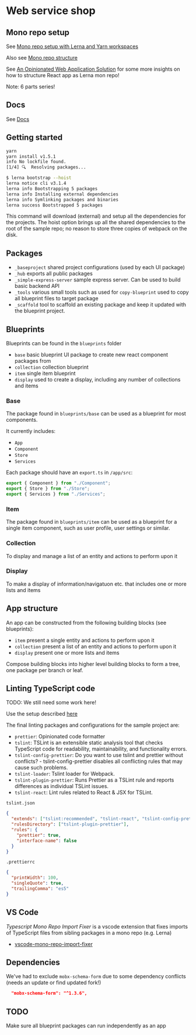 # Web service shop

## Mono repo setup

See [Mono repo setup with Lerna and Yarn workspaces](https://medium.com/trabe/monorepo-setup-with-lerna-and-yarn-workspaces-5d747d7c0e91)

Also see [Mono repo structure](./docs/Monorepo.md)

See [An Opinionated Web Application Solution](https://codeburst.io/an-opinionated-web-application-solution-part-6-19eaa06f33e5) for some more insights on how to structure React app as Lerna mon repo!

Note: 6 parts series!

## Docs

See [Docs](./docs/)

## Getting started

```bash
yarn
yarn install v1.5.1
info No lockfile found.
[1/4] 🔍  Resolving packages...
```

```bash
$ lerna bootstrap --hoist
lerna notice cli v3.1.4
lerna info Bootstrapping 5 packages
lerna info Installing external dependencies
lerna info Symlinking packages and binaries
lerna success Bootstrapped 5 packages
```

This command will download (external) and setup all the dependencies for the projects. The hoist option brings up all the shared dependencies to the root of the sample repo; no reason to store three copies of webpack on the disk.

## Packages

- `_baseproject` shared project configurations (used by each UI package)
- `_hub` exports all public packages
- `_simple-express-server` sample express server. Can be used to build basic backend API
- `_tools` various small tools such as used for `copy-blueprint` used to copy all blueprint files to target package
- `_scaffold` tool to scaffold an existing package and keep it updated with the blueprint project.

## Blueprints

Blueprints can be found in the `blueprints` folder

- `base` basic blueprint UI package to create new react component packages from
- `collection` collection blueprint
- `item` single item blueprint
- `display` used to create a display, including any number of collections and items

### Base

The package found in `blueprints/base` can be used as a blueprint for most components.

It currently includes:

- `App`
- `Component`
- `Store`
- `Services`

Each package should have an `export.ts` in `/app/src`:

```ts
export { Component } from "./Component";
export { Store } from "./Store";
export { Services } from "./Services";
```

### Item

The package found in `blueprints/item` can be used as a blueprint for a single item component, such as user profile, user settings or similar.

### Collection

To display and manage a list of an entity and actions to perform upon it

### Display

To make a display of information/navigatuon etc. that includes one or more lists and items

## App structure

An app can be constructed from the following building blocks (see blueprints):

- `item` present a single entity and actions to perform upon it
- `collection` present a list of an entity and actions to perform upon it
- `display` present one or more lists and items

Compose building blocks into higher level building blocks to form a tree, one package per branch or leaf.

## Linting TypeScript code

TODO: We still need some work here!

Use the setup described [here](https://codeburst.io/an-opinionated-web-application-solution-part-5-40e95f6802d6)

The final linting packages and configurations for the sample project are:

- `prettier`: Opinionated code formatter
- `tslint`: TSLint is an extensible static analysis tool that checks TypeScript code for readability, maintainability, and functionality errors.
- `tslint-config-prettier`: Do you want to use tslint and prettier without conflicts? - tslint-config-prettier disables all conflicting rules that may cause such problems.
- `tslint-loader`: Tslint loader for Webpack.
- `tslint-plugin-prettier`: Runs Prettier as a TSLint rule and reports differences as individual TSLint issues.
- `tslint-react`: Lint rules related to React & JSX for TSLint.

`tslint.json`

```json
{
  "extends": ["tslint:recommended", "tslint-react", "tslint-config-prettier"],
  "rulesDirectory": ["tslint-plugin-prettier"],
  "rules": {
    "prettier": true,
    "interface-name": false
  }
}
```

`.prettierrc`

```json
{
  "printWidth": 100,
  "singleQuote": true,
  "trailingComma": "es5"
}
```

## VS Code

_Typescript Mono Repo Import Fixer_ is a vscode extension that fixes imports of TypeScript files from sibling packages in a mono repo (e.g. Lerna)

- [vscode-mono-repo-import-fixer](https://marketplace.visualstudio.com/items?itemName=q.typescript-mono-repo-import-helper)

## Dependencies

We've had to exclude `mobx-schema-form` due to some dependency conflicts (needs an update or find updated fork!)

```json
  "mobx-schema-form": "^1.3.6",
```

## TODO

Make sure all blueprint packages can run independently as an app

